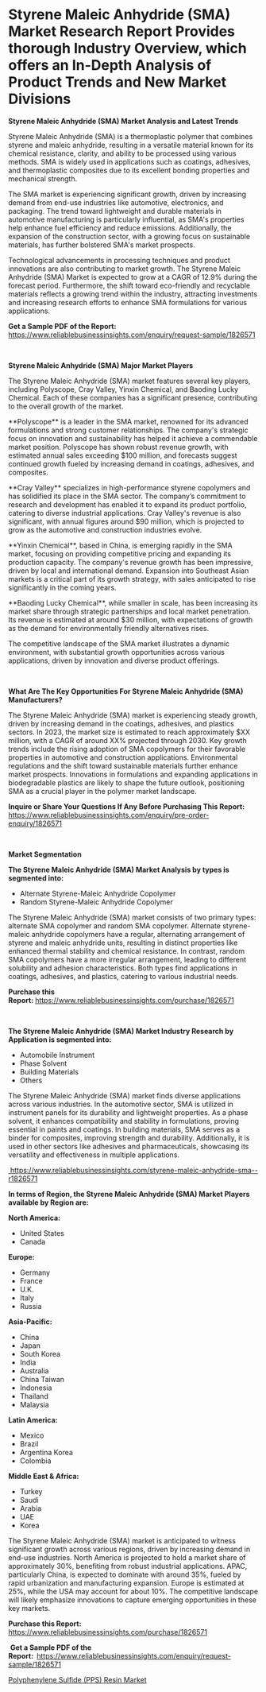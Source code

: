 <p><h1>Styrene Maleic Anhydride (SMA) Market Research Report Provides thorough Industry Overview, which offers an In-Depth Analysis of Product Trends and New Market Divisions</h1></p><p><strong>Styrene Maleic Anhydride (SMA) Market Analysis and Latest Trends</strong></p>
<p><p>Styrene Maleic Anhydride (SMA) is a thermoplastic polymer that combines styrene and maleic anhydride, resulting in a versatile material known for its chemical resistance, clarity, and ability to be processed using various methods. SMA is widely used in applications such as coatings, adhesives, and thermoplastic composites due to its excellent bonding properties and mechanical strength.</p><p>The SMA market is experiencing significant growth, driven by increasing demand from end-use industries like automotive, electronics, and packaging. The trend toward lightweight and durable materials in automotive manufacturing is particularly influential, as SMA's properties help enhance fuel efficiency and reduce emissions. Additionally, the expansion of the construction sector, with a growing focus on sustainable materials, has further bolstered SMA's market prospects.</p><p>Technological advancements in processing techniques and product innovations are also contributing to market growth. The Styrene Maleic Anhydride (SMA) Market is expected to grow at a CAGR of 12.9% during the forecast period. Furthermore, the shift toward eco-friendly and recyclable materials reflects a growing trend within the industry, attracting investments and increasing research efforts to enhance SMA formulations for various applications.</p></p>
<p><strong>Get a Sample PDF of the Report:&nbsp;</strong> <a href="https://www.reliablebusinessinsights.com/enquiry/request-sample/1826571?utm_campaign=2121&utm_medium=2&utm_source=Github&utm_content=ia&utm_term=03022025&utm_id=styrene-maleic-anhydride-sma">https://www.reliablebusinessinsights.com/enquiry/request-sample/1826571</a></p>
<p>&nbsp;</p>
<p><strong>Styrene Maleic Anhydride (SMA) Major Market Players</strong></p>
<p><p>The Styrene Maleic Anhydride (SMA) market features several key players, including Polyscope, Cray Valley, Yinxin Chemical, and Baoding Lucky Chemical. Each of these companies has a significant presence, contributing to the overall growth of the market.</p><p>**Polyscope** is a leader in the SMA market, renowned for its advanced formulations and strong customer relationships. The company's strategic focus on innovation and sustainability has helped it achieve a commendable market position. Polyscope has shown robust revenue growth, with estimated annual sales exceeding $100 million, and forecasts suggest continued growth fueled by increasing demand in coatings, adhesives, and composites.</p><p>**Cray Valley** specializes in high-performance styrene copolymers and has solidified its place in the SMA sector. The company’s commitment to research and development has enabled it to expand its product portfolio, catering to diverse industrial applications. Cray Valley's revenue is also significant, with annual figures around $90 million, which is projected to grow as the automotive and construction industries evolve.</p><p>**Yinxin Chemical**, based in China, is emerging rapidly in the SMA market, focusing on providing competitive pricing and expanding its production capacity. The company's revenue growth has been impressive, driven by local and international demand. Expansion into Southeast Asian markets is a critical part of its growth strategy, with sales anticipated to rise significantly in the coming years.</p><p>**Baoding Lucky Chemical**, while smaller in scale, has been increasing its market share through strategic partnerships and local market penetration. Its revenue is estimated at around $30 million, with expectations of growth as the demand for environmentally friendly alternatives rises.</p><p>The competitive landscape of the SMA market illustrates a dynamic environment, with substantial growth opportunities across various applications, driven by innovation and diverse product offerings.</p></p>
<p>&nbsp;</p>
<p><strong>What Are The Key Opportunities For Styrene Maleic Anhydride (SMA) Manufacturers?</strong></p>
<p><p>The Styrene Maleic Anhydride (SMA) market is experiencing steady growth, driven by increasing demand in the coatings, adhesives, and plastics sectors. In 2023, the market size is estimated to reach approximately $XX million, with a CAGR of around XX% projected through 2030. Key growth trends include the rising adoption of SMA copolymers for their favorable properties in automotive and construction applications. Environmental regulations and the shift toward sustainable materials further enhance market prospects. Innovations in formulations and expanding applications in biodegradable plastics are likely to shape the future outlook, positioning SMA as a crucial player in the polymer market landscape.</p></p>
<p><strong>Inquire or Share Your Questions If Any Before Purchasing This Report:</strong> <a href="https://www.reliablebusinessinsights.com/enquiry/pre-order-enquiry/1826571?utm_campaign=2121&utm_medium=2&utm_source=Github&utm_content=ia&utm_term=03022025&utm_id=styrene-maleic-anhydride-sma">https://www.reliablebusinessinsights.com/enquiry/pre-order-enquiry/1826571</a></p>
<p>&nbsp;</p>
<p><strong>Market Segmentation</strong></p>
<p><strong>The Styrene Maleic Anhydride (SMA) Market Analysis by types is segmented into:</strong></p>
<p><ul><li>Alternate Styrene-Maleic Anhydride Copolymer</li><li>Random Styrene-Maleic Anhydride Copolymer</li></ul></p>
<p><p>The Styrene Maleic Anhydride (SMA) market consists of two primary types: alternate SMA copolymer and random SMA copolymer. Alternate styrene-maleic anhydride copolymers have a regular, alternating arrangement of styrene and maleic anhydride units, resulting in distinct properties like enhanced thermal stability and chemical resistance. In contrast, random SMA copolymers have a more irregular arrangement, leading to different solubility and adhesion characteristics. Both types find applications in coatings, adhesives, and plastics, catering to various industrial needs.</p></p>
<p><strong>Purchase this Report:&nbsp;</strong><a href="https://www.reliablebusinessinsights.com/purchase/1826571?utm_campaign=2121&utm_medium=2&utm_source=Github&utm_content=ia&utm_term=03022025&utm_id=styrene-maleic-anhydride-sma">https://www.reliablebusinessinsights.com/purchase/1826571</a></p>
<p>&nbsp;</p>
<p><strong>The Styrene Maleic Anhydride (SMA) Market Industry Research by Application is segmented into:</strong></p>
<p><ul><li>Automobile Instrument</li><li>Phase Solvent</li><li>Building Materials</li><li>Others</li></ul></p>
<p><p>The Styrene Maleic Anhydride (SMA) market finds diverse applications across various industries. In the automotive sector, SMA is utilized in instrument panels for its durability and lightweight properties. As a phase solvent, it enhances compatibility and stability in formulations, proving essential in paints and coatings. In building materials, SMA serves as a binder for composites, improving strength and durability. Additionally, it is used in other sectors like adhesives and pharmaceuticals, showcasing its versatility and effectiveness in multiple applications.</p></p>
<p><a href="https://www.reliablebusinessinsights.com/styrene-maleic-anhydride-sma--r1826571?utm_campaign=2121&utm_medium=2&utm_source=Github&utm_content=ia&utm_term=03022025&utm_id=styrene-maleic-anhydride-sma">&nbsp;https://www.reliablebusinessinsights.com/styrene-maleic-anhydride-sma--r1826571</a></p>
<p><strong>In terms of Region, the Styrene Maleic Anhydride (SMA) Market Players available by Region are:</strong></p>
<p>
    <p> <strong> North America: </strong>
        <ul>
            <li>United States</li>
            <li>Canada</li>
        </ul>
        </p> 
    <p> <strong> Europe: </strong>
        <ul>
            <li>Germany</li>
            <li>France</li>
            <li>U.K.</li>
            <li>Italy</li>
            <li>Russia</li>
        </ul>
        </p> 
    <p> <strong> Asia-Pacific: </strong>
        <ul>
            <li>China</li>
            <li>Japan</li>
            <li>South Korea</li>
            <li>India</li>
            <li>Australia</li>
            <li>China Taiwan</li>
            <li>Indonesia</li>
            <li>Thailand</li>
            <li>Malaysia</li>
        </ul>
        </p> 
    <p> <strong> Latin America: </strong>
        <ul>
            <li>Mexico</li>
            <li>Brazil</li>
            <li>Argentina Korea</li>
            <li>Colombia</li>
        </ul>
        </p> 
    <p> <strong> Middle East & Africa: </strong>
        <ul>
            <li>Turkey</li>
            <li>Saudi</li>
            <li>Arabia</li>
            <li>UAE</li>
            <li>Korea</li>
        </ul>
    </p>
    </p>
<p><p>The Styrene Maleic Anhydride (SMA) market is anticipated to witness significant growth across various regions, driven by increasing demand in end-use industries. North America is projected to hold a market share of approximately 30%, benefiting from robust industrial applications. APAC, particularly China, is expected to dominate with around 35%, fueled by rapid urbanization and manufacturing expansion. Europe is estimated at 25%, while the USA may account for about 10%. The competitive landscape will likely emphasize innovations to capture emerging opportunities in these key markets.</p></p>
<p><strong>Purchase this Report: </strong><a href="https://www.reliablebusinessinsights.com/purchase/1826571?utm_campaign=2121&utm_medium=2&utm_source=Github&utm_content=ia&utm_term=03022025&utm_id=styrene-maleic-anhydride-sma">https://www.reliablebusinessinsights.com/purchase/1826571</a></p>
<p>&nbsp;<strong>Get a Sample PDF of the Report:&nbsp;&nbsp;</strong><a href="https://www.reliablebusinessinsights.com/enquiry/request-sample/1826571?utm_campaign=2121&utm_medium=2&utm_source=Github&utm_content=ia&utm_term=03022025&utm_id=styrene-maleic-anhydride-sma">https://www.reliablebusinessinsights.com/enquiry/request-sample/1826571</a></p>
<p><strong></strong></p>
<p><p><a href="https://github.com/AshrafKhan865/Market-Research-Report-List-1/blob/main/polyphenylene-sulfide-pps-resin-market.md?utm_campaign=2121&utm_medium=2&utm_source=Github&utm_content=ia&utm_term=03022025&utm_id=styrene-maleic-anhydride-sma">Polyphenylene Sulfide (PPS) Resin Market</a></p></p>
